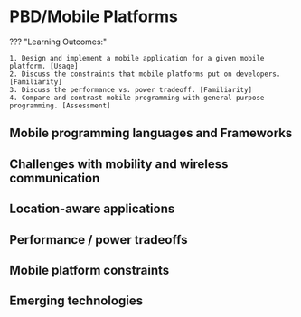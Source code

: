 # PBD/Mobile Platforms

??? "Learning Outcomes:"

    1. Design and implement a mobile application for a given mobile platform. [Usage]
    2. Discuss the constraints that mobile platforms put on developers. [Familiarity]
    3. Discuss the performance vs. power tradeoff. [Familiarity]
    4. Compare and contrast mobile programming with general purpose programming. [Assessment]

## Mobile programming languages and Frameworks

## Challenges with mobility and wireless communication

## Location-aware applications

## Performance / power tradeoffs

## Mobile platform constraints

## Emerging technologies
